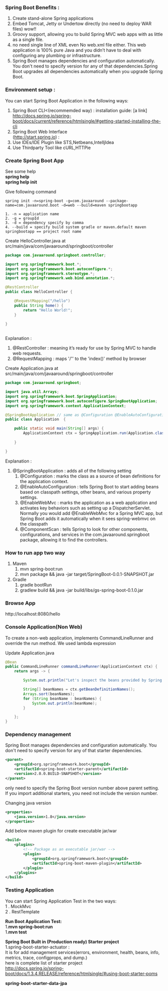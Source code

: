 ### Spring Boot Benefits : ###

1. Create stand-alone Spring applications 
2. Embed Tomcat, Jetty or Undertow directly (no need to deploy WAR files) wow!! 
3. Groovy support, allowing you to build Spring MVC web apps with as little as a single file.
4. no need single line of XML even No web.xml file either. This web application is 100% pure Java and you didn’t have to deal with configuring any plumbing or infrastructure.
5. Spring Boot manages dependencies and configuration automatically. You don't need to specify version for any of that dependencies.Spring Boot upgrades all dependencies automatically when you upgrade Spring Boot.

### Environment setup : ###

You can start Spring Boot Application in the following ways: <br/>

1. Spring Boot CLI<(recommemded 	way)  : 
installation guide: [a link] http://docs.spring.io/spring-boot/docs/current/reference/htmlsingle/#getting-started-installing-the-cli <br/>
2. Spring Boot Web Interface<br/>(http://start.spring.io)  : <br/>
3. Use IDEs/IDE Plugin like STS,Netbeans,IntelljIdea<br/>
4. Use Thirdparty Tool like cURL,HTTPie

### Create Spring Boot App ###

See some help <br>
<b>spring help</b><br/>
<b>spring help init</b> <br>

Give following command

`spring init -n=spring-boot -g=com.javaaround --package-name=com.javaaround.boot -d=web --build=maven springbootapp`

	1. -n = application name
	2. -g = groupId
	3. -d = dependency specify by comma
	4. --build = specify build system gradle or maven.default maven
	springbootapp == project root name

Create HelloController.java at src/main/java/com/javaaround/springboot/controller

```java
package com.javaaround.springboot.controller;

import org.springframework.boot.*;
import org.springframework.boot.autoconfigure.*;
import org.springframework.stereotype.*;
import org.springframework.web.bind.annotation.*;

@RestController
public class HelloController {

	@RequestMapping("/hello")
	public String home() {
		return "Hello World!";
	}
	
}
 
```

Explanation : 

1. @RestController : meaning it’s ready for use by Spring MVC to handle web requests.
2. @RequestMapping : maps '/'' to the 'index()' method by browser


Create Application.java at src/main/java/com/javaaround/springboot/controller

```java
package com.javaaround.springboot;

import java.util.Arrays;
import org.springframework.boot.SpringApplication;
import org.springframework.boot.autoconfigure.SpringBootApplication;
import org.springframework.context.ApplicationContext;

@SpringBootApplication // same as @Configuration @EnableAutoConfiguration @ComponentScan
public class Application  {

	public static void main(String[] args) {
		ApplicationContext ctx = SpringApplication.run(Application.class, args);
		
	}

}
```

Explanation : 

1. @SpringBootApplication : adds all of the following setting
	1. @Configuration : marks the class as a source of bean definitions for the application context.
	2. @EnableAutoConfiguration : tells Spring Boot to start adding beans based on classpath settings, other beans, and various property settings.
	3. @EnableWebMvc : marks  the application as a web application and activates key behaviors such as setting up a DispatcherServlet. Normally you would add @EnableWebMvc for a Spring MVC app, but Spring Boot adds it automatically when it sees spring-webmvc on the classpath
	4. @ComponentScan : tells Spring to look for other components, configurations, and services in the com.javaaround.springboot package, allowing it to find the controllers.


### How to run app two way ###
1. Maven
	1. mvn spring-boot:run
	2. mvn package && java -jar target/SpringBoot-0.0.1-SNAPSHOT.jar
2. Gradle
	1. gradle bootRun
	2. gradlew build && java -jar build/libs/gs-spring-boot-0.1.0.jar

### Browse App ###
http://localhost:8080/hello

### Console Application(Non Web) ###
To create a non-web application, implements CommandLineRunner and override the run method. We used lambda expression

Update Application.java

```java
@Bean
public CommandLineRunner commandLineRunner(ApplicationContext ctx) {
    return args -> {

        System.out.println("Let's inspect the beans provided by Spring Boot:");

        String[] beanNames = ctx.getBeanDefinitionNames();
        Arrays.sort(beanNames);
        for (String beanName : beanNames) {
            System.out.println(beanName);
        }

    };
}
```

### Dependency management ###

Spring Boot manages dependencies and configuration automatically. You don't need to specify version for any of that starter dependencies. 
```xml
<parent>
	<groupId>org.springframework.boot</groupId>
	<artifactId>spring-boot-starter-parent</artifactId>
	<version>2.0.0.BUILD-SNAPSHOT</version>
</parent>
```
only need to specify the Spring Boot version number above parent setting. If you import additional starters, you need not include the version number.

Changing java version

```xml
<properties>
	<java.version>1.8</java.version>
</properties>

```

Add below maven plugin for create executable jar/war

```xml
<build>
    <plugins>
        <!-- Package as an executable jar/war -->
        <plugin>
            <groupId>org.springframework.boot</groupId>
            <artifactId>spring-boot-maven-plugin</artifactId>
        </plugin>
    </plugins>
</build>
```

### Testing Application ###

You can start Spring Application Test in the two ways: <br/>
1 . MockMvc  <br/>
2 . RestTemplate <br/>

<b>Run Boot Application Test:</b> <br/>
1.<b>mvn spring-boot:run </b><br/>
1.<b>mvn test </b><br/>

<b>Spring Boot Built in (Production ready) Starter project</b> <br/>
1.spring-boot-starter-actuator : <br>
It is for add management services(errors, environment, health, beans, info, metrics, trace, configprops, and dump.) </br>
here is complete list of starter project </br>
http://docs.spring.io/spring-boot/docs/1.3.4.RELEASE/reference/htmlsingle/#using-boot-starter-poms

<b>spring-boot-starter-data-jpa</b> <br/>


